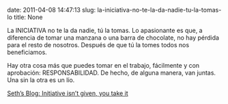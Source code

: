 date: 2011-04-08 14:47:13
slug: la-iniciativa-no-te-la-da-nadie-tu-la-tomas-lo
title: None

La INICIATIVA no te la da nadie, tú la tomas. Lo apasionante es que, a diferencia de tomar una manzana o una barra de chocolate, no hay pérdida para el resto de nosotros. Después de que tú la tomes todos nos beneficiamos.   

Hay otra cosa más que puedes tomar en el trabajo, fácilmente y con aprobación: RESPONSABILIDAD. De hecho, de alguna manera, van juntas. Una sin la otra es un lío.

[Seth’s Blog: Initiative isn’t given, you take it](http://sethgodin.typepad.com/seths_blog/2011/03/initiative-isnt-given-you-take-it.html?utm_source=feedburner&utm_medium=feed&utm_campaign=Feed:%20typepad/sethsmainblog%20(Seth's%20Blog))

